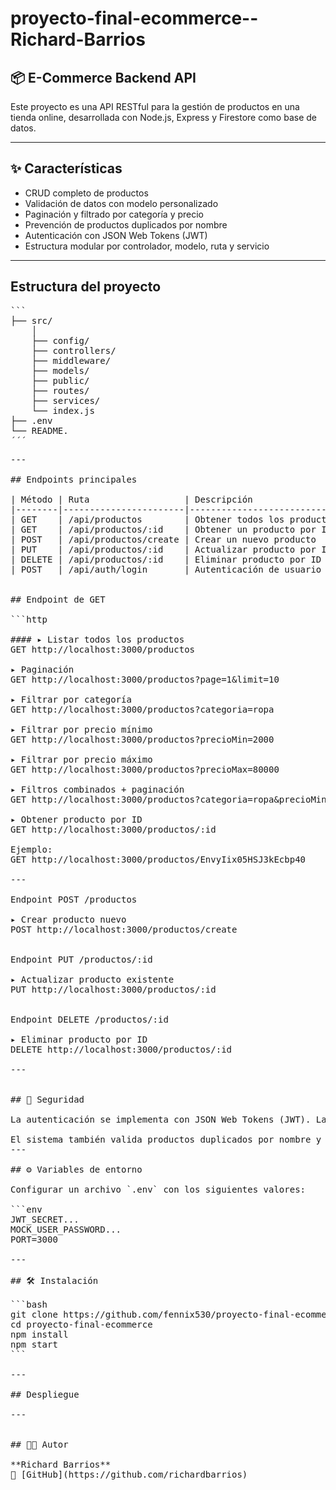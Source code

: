 # proyecto-final-ecommerce--Richard-Barrios

## 📦 E-Commerce Backend API

Este proyecto es una API RESTful para la gestión de productos en una tienda online, desarrollada con Node.js, Express y Firestore como base de datos.

---

## ✨ Características

- CRUD completo de productos
- Validación de datos con modelo personalizado
- Paginación y filtrado por categoría y precio
- Prevención de productos duplicados por nombre
- Autenticación con JSON Web Tokens (JWT)
- Estructura modular por controlador, modelo, ruta y servicio

---

## Estructura del proyecto

<pre>```
├── src/ 
    │   
    ├── config/ 
    ├── controllers/   
    ├── middleware/ 
    ├── models/   
    ├── public/  
    ├── routes/ 
    ├── services/    
    └── index.js
├── .env 
└── README.
´´´<pre>
---

## Endpoints principales

| Método | Ruta                  | Descripción                     |
|--------|-----------------------|---------------------------------|
| GET    | /api/productos        | Obtener todos los productos     |
| GET    | /api/productos/:id    | Obtener un producto por ID      |
| POST   | /api/productos/create | Crear un nuevo producto         |
| PUT    | /api/productos/:id    | Actualizar producto por ID      |
| DELETE | /api/productos/:id    | Eliminar producto por ID        |
| POST   | /api/auth/login       | Autenticación de usuario        |


## Endpoint de GET

```http

#### ▸ Listar todos los productos
GET http://localhost:3000/productos

▸ Paginación
GET http://localhost:3000/productos?page=1&limit=10

▸ Filtrar por categoría
GET http://localhost:3000/productos?categoria=ropa

▸ Filtrar por precio mínimo
GET http://localhost:3000/productos?precioMin=2000

▸ Filtrar por precio máximo
GET http://localhost:3000/productos?precioMax=80000

▸ Filtros combinados + paginación
GET http://localhost:3000/productos?categoria=ropa&precioMin=30000&precioMax=80000&page=2&limit=5

▸ Obtener producto por ID
GET http://localhost:3000/productos/:id

Ejemplo:
GET http://localhost:3000/productos/EnvyIix05HSJ3kEcbp40

---

Endpoint POST /productos

▸ Crear producto nuevo
POST http://localhost:3000/productos/create


Endpoint PUT /productos/:id

▸ Actualizar producto existente
PUT http://localhost:3000/productos/:id


Endpoint DELETE /productos/:id

▸ Eliminar producto por ID
DELETE http://localhost:3000/productos/:id

---


## 🔐 Seguridad

La autenticación se implementa con JSON Web Tokens (JWT). Las rutas protegidas requieren incluir el token en el header:

El sistema también valida productos duplicados por nombre y protege accesos mediante middlewares de autenticación.
---

## ⚙️ Variables de entorno

Configurar un archivo `.env` con los siguientes valores:

```env
JWT_SECRET...
MOCK_USER_PASSWORD...
PORT=3000

---

## 🛠️ Instalación

```bash
git clone https://github.com/fennix530/proyecto-final-ecommerce--Richard-Barrios-.git
cd proyecto-final-ecommerce
npm install
npm start
```

---

## Despliegue

---


## 👨‍💻 Autor

**Richard Barrios**  
📎 [GitHub](https://github.com/richardbarrios)



